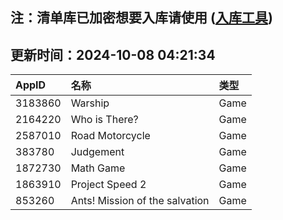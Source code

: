 ## 注：清单库已加密想要入库请使用 ([入库工具](https://github.com/BlankTMing/ManifestAutoUpdate/releases))

## 更新时间：2024-10-08 04:21:34
| AppID | 名称 | 类型  |
| :-------------------- | :----------------------------- | :----------- |
| 3183860 | Warship| Game |
| 2164220 | Who is There?| Game |
| 2587010 | Road Motorcycle| Game |
| 383780 | Judgement| Game |
| 1872730 | Math Game| Game |
| 1863910 | Project Speed 2| Game |
| 853260 | Ants! Mission of the salvation| Game |
